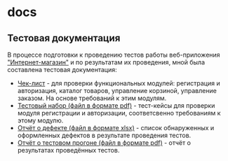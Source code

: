 # docs
## Тестовая документация
В процессе подготовки к проведению тестов работы веб-приложения ["Интернет-магазин"](https://demoshopping.ru/) и по результатам их проведения, мной была составлена тестовая документация:   
 - [Чек-лист](https://docs.google.com/spreadsheets/d/1-Juow5Rglp77InIpPVUFQCH4-pljhcTk7P4yOm-oOto/edit?usp=sharing) - для проверки функциональных модулей: регистрация и авторизация, каталог товаров, управление корзиной, управление заказом. На основе требований к этим модулям. 
 - [Тестовый набор (файл в формате pdf)](https://github.com/user-attachments/files/16739639/Test.cases.G8-2024-08-25.pdf) - тест-кейсы для проверки модуля регистрации и авторизации, соответсвенно требованиям к этому модулю.
 - [Отчёт о дефекте (файл в формате xlsx)](https://github.com/user-attachments/files/16741250/Bug.report.xlsx) - список обнаруженных и оформленных дефектов в результате проведения тестов.
 - [Отчёт о тестовом прогоне (файл в формате pdf)](https://github.com/user-attachments/files/16741254/G8-Express%2Brun%2B2024_08_25.pdf) - отчёт о результатах проведённых тестов.
 



